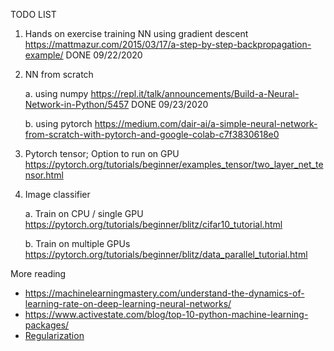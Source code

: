 TODO LIST

1. Hands on exercise training NN using gradient descent
    https://mattmazur.com/2015/03/17/a-step-by-step-backpropagation-example/
    DONE 09/22/2020
    
2. NN from scratch 
    
    a. using numpy
    https://repl.it/talk/announcements/Build-a-Neural-Network-in-Python/5457
    DONE 09/23/2020
    
    b. using pytorch
    https://medium.com/dair-ai/a-simple-neural-network-from-scratch-with-pytorch-and-google-colab-c7f3830618e0
    
4. Pytorch tensor; Option to run on GPU
    https://pytorch.org/tutorials/beginner/examples_tensor/two_layer_net_tensor.html
    
5. Image classifier
    
    a. Train on CPU / single GPU
    https://pytorch.org/tutorials/beginner/blitz/cifar10_tutorial.html
    
    b. Train on multiple GPUs
    https://pytorch.org/tutorials/beginner/blitz/data_parallel_tutorial.html
    
    

More reading
   * https://machinelearningmastery.com/understand-the-dynamics-of-learning-rate-on-deep-learning-neural-networks/
   * https://www.activestate.com/blog/top-10-python-machine-learning-packages/
   * [Regularization](https://www.analyticsvidhya.com/blog/2018/04/fundamentals-deep-learning-regularization-techniques/)

 